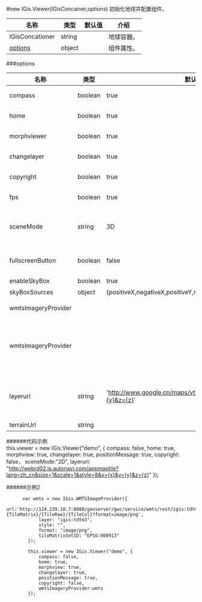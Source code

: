 #new IGis.Viewer(IGisConcainer,options) 
初始化地球并配置组件。  

名称　| 类型 |默认值|介绍  
-------  |------|-   |-------  
IGisConcationer|string||地球容器。  
<a href="#options">options</a>|object||组件属性。

###<a name="options">options</a> 

名称|类型|默认值|介绍
-|-|-|-
compass|boolean|true|是否开启罗盘,默认为ture。  
home|boolean|true|是否创建home按钮,默认为true。
morphviewer|boolean|true|是否创建2D/3D转换按钮,默认为true。
changelayer|boolean|true|是否创建切换图层按钮,默认为true。
copyright|boolean|true|是否显示版权信息,默认为true。
fps|boolean|true|是否显示每秒传输帧数,默认为true。
sceneMode|string|3D|场景模式，如果填"2D",则默认加载2D场景模式，如果填"3D",则默认加载3D场景模式。  
fullscreenButton|boolean|false|是否显示全屏按钮，如果设为true，这有默认的全屏按钮。  
enableSkyBox|boolean|true|是否创建天空盒。   
skyBoxSources|object|{positiveX,negativeX,positiveY,negativeY,positiveZ,negativeZ}|天空盒资源。  
wmtsImageryProvider|||由WMTS服务器托管的平铺图像。   
wmtsImageryProvider|||由WMTS服务器托管的平铺图像,当同时有wmtsImageryProvider和wmsImageryProvider时，优先使用wmtsImageryProvider。  
layerurl|string|'http://www.google.cn/maps/vt?lyrs=s@800&x={x}&y={y}&z={z}'|底图地址,默认为谷歌地图，当同时有wmtsImageryProvider和wmsImageryProvider时，优先使用其他两个。
terrainUrl|string||地形数据地址。
######代码示例  
     this.viewer = new IGis.Viewer("demo", {
                compass: false,
                home: true,
                morphview: true,
                changelayer: true,
                positionMessage: true,
                copyright: false，
                sceneMode:"2D",
                layerurl: "http://webrd02.is.autonavi.com/appmaptile?lang=zh_cn&size=1&scale=1&style=8&x={x}&y={y}&z={z}"
          });   
   
  
######示例2

          var wmts = new IGis.WMTSImageProvider({
                url:'http://124.239.10.7:8088/geoserver/gwc/service/wmts/rest/igis:tdtm3/{style}/{TileMatrixSet}/{TileMatrixSet}:{TileMatrix}/{TileRow}/{TileCol}?format=image/png',
                layer: "igis:tdtm3",
                style: "",
                format: "image/png",
                tileMatrixSetID: "EPSG:900913"
            });
          
            this.viewer = new IGis.Viewer("demo", {
                compass: false,
                home: true,
                morphview: true,
                changelayer: true,
                positionMessage: true,
                copyright: false,
                wmtsImageryProvider:wmts
            });
               

